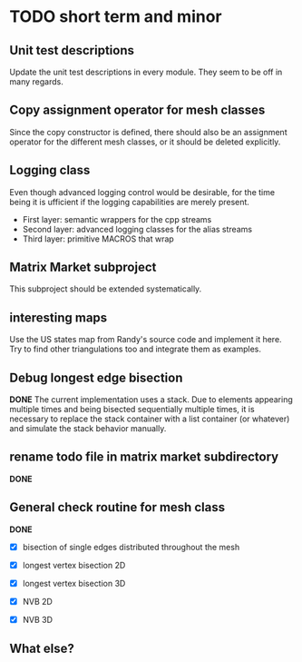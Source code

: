 


# TODO short term and minor 



## Unit test descriptions

Update the unit test descriptions in every module. They seem to be off in many regards.



## Copy assignment operator for mesh classes

Since the copy constructor is defined,
there should also be an assignment operator
for the different mesh classes,
or it should be deleted explicitly.

## Logging class 

Even though advanced logging control would be desirable, 
for the time being it is ufficient if the logging capabilities 
are merely present.

- First layer: semantic wrappers for the cpp streams 
- Second layer: advanced logging classes for the alias streams
- Third layer: primitive MACROS that wrap


## Matrix Market subproject 

This subproject should be extended systematically.


## interesting maps

Use the US states map from Randy's source code 
and implement it here. Try to find other triangulations 
too and integrate them as examples. 


## Debug longest edge bisection 

**DONE**
The current implementation uses a stack.
Due to elements appearing multiple times
and being bisected sequentially multiple times,
it is necessary to replace the stack container 
with a list container (or whatever) and 
simulate the stack behavior manually. 


## rename todo file in matrix market subdirectory 

**DONE**


## General check routine for mesh class 

**DONE**
- [x] bisection of single edges distributed throughout the mesh
- [x] longest vertex bisection 2D
- [x] longest vertex bisection 3D
- [x] NVB 2D
- [x] NVB 3D


## What else?
